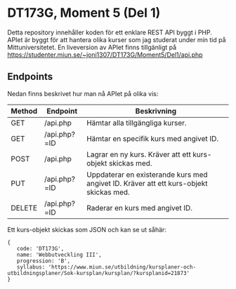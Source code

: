 # DT173G, Moment 5 (Del 1)

Detta repository innehåller koden för ett enklare REST API byggt i PHP.
APIet är byggt för att hantera olika kurser som jag studerat under min tid på Mittuniversitetet.
En liveversion av APIet finns tillgänligt på https://studenter.miun.se/~joni1307/DT173G/Moment5/Del1/api.php

## Endpoints
Nedan finns beskrivet hur man nå APIet på olika vis:

|Method |Endpoint     |Beskrivning                                                                            |
|-------|-------------|---------------------------------------------------------------------------------------|
|GET    |/api.php     |Hämtar alla tillgängliga kurser.                                                       |
|GET    |/api.php?=ID |Hämtar en specifik kurs med angivet ID.                                                |
|POST   |/api.php     |Lagrar en ny kurs. Kräver att ett kurs-objekt skickas med.                             |
|PUT    |/api.php?=ID |Uppdaterar en existerande kurs med angivet ID. Kräver att ett kurs-objekt skickas med. |
|DELETE |/api.php?=ID |Raderar en kurs med angivet ID.                                                        |

Ett kurs-objekt skickas som JSON och kan se ut såhär:
```
{
   code: 'DT173G',
   name: 'Webbutveckling III',
   progression: 'B',
   syllabus: 'https://www.miun.se/utbildning/kursplaner-och-utbildningsplaner/Sok-kursplan/kursplan/?kursplanid=21873'
}
```